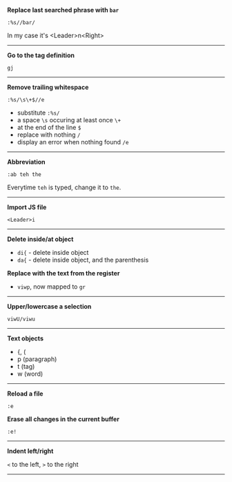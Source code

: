 **Replace last searched phrase with `bar`**

`:%s//bar/`

In my case it's \<Leader>n\<Right>

---

**Go to the tag definition**

`gj`

---

**Remove trailing whitespace**

`:%s/\s\+$//e`

- substitute `:%s/`
- a space `\s` occuring at least once `\+`
- at the end of the line `$`
- replace with nothing `/`
- display an error when nothing found `/e`

---

**Abbreviation**

`:ab teh the`

Everytime `teh` is typed, change it to `the`.

---

**Import JS file**

`<Leader>i`

---

**Delete inside/at object**

- `di{` - delete inside object
- `da{` - delete inside object, and the parenthesis

**Replace with the text from the register**

- `viwp`, now mapped to `gr`

---

**Upper/lowercase a selection**

`viwU/viwu`

---

**Text objects**

- {, (
- p (paragraph)
- t (tag)
- w (word)

---

**Reload a file**

`:e`

**Erase all changes in the current buffer**

`:e!` 

---

**Indent left/right**

`<` to the left,
 `>` to the right

---
